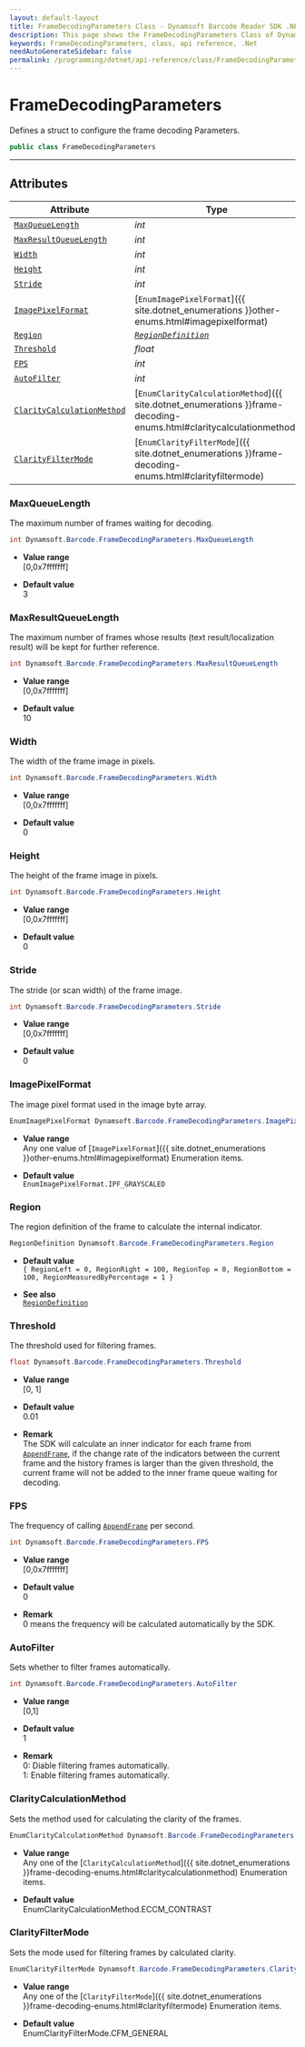 ```yaml
---
layout: default-layout
title: FrameDecodingParameters Class - Dynamsoft Barcode Reader SDK .NET Edition API Reference
description: This page shows the FrameDecodingParameters Class of Dynamsoft Barcode Reader SDK .NET Edition.
keywords: FrameDecodingParameters, class, api reference, .Net
needAutoGenerateSidebar: false
permalink: /programming/dotnet/api-reference/class/FrameDecodingParameters-v7.6.0.html
---
```



# FrameDecodingParameters
Defines a struct to configure the frame decoding Parameters.  

```csharp
public class FrameDecodingParameters
```

---

## Attributes
    
| Attribute | Type |
|---------- | ---- |
| [`MaxQueueLength`](#maxqueuelength) | *int* |
| [`MaxResultQueueLength`](#maxresultqueuelength) | *int* |
| [`Width`](#width) | *int* |
| [`Height`](#height) | *int* |
| [`Stride`](#stride) | *int* |
| [`ImagePixelFormat`](#imagepixelformat) | [`EnumImagePixelFormat`]({{ site.dotnet_enumerations }}other-enums.html#imagepixelformat) |
| [`Region`](#region) | *[`RegionDefinition`](../struct/RegionDefinition.md)* |
| [`Threshold`](#threshold) | *float* |
| [`FPS`](#fps) | *int* |
| [`AutoFilter`](#autofilter) | *int* |
| [`ClarityCalculationMethod`](#claritycalculationmethod) | [`EnumClarityCalculationMethod`]({{ site.dotnet_enumerations }}frame-decoding-enums.html#claritycalculationmethod) |
| [`ClarityFilterMode`](#clarityfiltermode) | [`EnumClarityFilterMode`]({{ site.dotnet_enumerations }}frame-decoding-enums.html#clarityfiltermode) |


### MaxQueueLength
The maximum number of frames waiting for decoding.

```csharp
int Dynamsoft.Barcode.FrameDecodingParameters.MaxQueueLength
```

- **Value range**   
    [0,0x7fffffff]   
      
- **Default value**   
    3

### MaxResultQueueLength
The maximum number of frames whose results (text result/localization result) will be kept for further reference.  

```csharp
int Dynamsoft.Barcode.FrameDecodingParameters.MaxResultQueueLength
```

- **Value range**   
    [0,0x7fffffff]   
      
- **Default value**   
    10  

### Width
The width of the frame image in pixels. 

```csharp
int Dynamsoft.Barcode.FrameDecodingParameters.Width
```

- **Value range**   
    [0,0x7fffffff]   
      
- **Default value**   
    0  

### Height
The height of the frame image in pixels.

```csharp
int Dynamsoft.Barcode.FrameDecodingParameters.Height
```

- **Value range**   
    [0,0x7fffffff]   
      
- **Default value**   
    0  

### Stride
The stride (or scan width) of the frame image.

```csharp
int Dynamsoft.Barcode.FrameDecodingParameters.Stride
```

- **Value range**   
    [0,0x7fffffff]   
      
- **Default value**   
    0 
      
### ImagePixelFormat
The image pixel format used in the image byte array.

```csharp
EnumImagePixelFormat Dynamsoft.Barcode.FrameDecodingParameters.ImagePixelFormat
```

- **Value range**   
    Any one value of [`ImagePixelFormat`]({{ site.dotnet_enumerations }}other-enums.html#imagepixelformat) Enumeration items.
      
- **Default value**   
    `EnumImagePixelFormat.IPF_GRAYSCALED`
      
### Region
The region definition of the frame to calculate the internal indicator.  

```csharp
RegionDefinition Dynamsoft.Barcode.FrameDecodingParameters.Region
```

- **Default value**  
    `{ RegionLeft = 0, RegionRight = 100, RegionTop = 0, RegionBottom = 100, RegionMeasuredByPercentage = 1 }`
      
- **See also**   
    [`RegionDefinition`](../struct/RegionDefinition.md)
     
### Threshold
The threshold used for filtering frames.

```csharp
float Dynamsoft.Barcode.FrameDecodingParameters.Threshold
```

- **Value range**   
    [0, 1]
      
- **Default value**   
    0.01
    
- **Remark**  
    The SDK will calculate an inner indicator for each frame from [`AppendFrame`](../BarcodeReader/video.md#appendframe), if the change rate of the indicators between the current frame and the history frames is larger than the given threshold, the current frame will not be added to the inner frame queue waiting for decoding.

### FPS
The frequency of calling [`AppendFrame`](../BarcodeReader/video.md#appendframe) per second.

```csharp
int Dynamsoft.Barcode.FrameDecodingParameters.FPS
```

- **Value range**   
    [0,0x7fffffff]
      
- **Default value**   
    0  
    
- **Remark**  
    0 means the frequency will be calculated automatically by the SDK.

### AutoFilter
Sets whether to filter frames automatically.

```csharp
int Dynamsoft.Barcode.FrameDecodingParameters.AutoFilter
```

- **Value range**   
    [0,1]
      
- **Default value**   
    1  
    
- **Remark**  
    0: Diable filtering frames automatically.  
    1: Enable filtering frames automatically. 
    

### ClarityCalculationMethod
Sets the method used for calculating the clarity of the frames.

```csharp
EnumClarityCalculationMethod Dynamsoft.Barcode.FrameDecodingParameters.ClarityCalculationMethod
```

- **Value range**   
    Any one of the [`ClarityCalculationMethod`]({{ site.dotnet_enumerations }}frame-decoding-enums.html#claritycalculationmethod) Enumeration items.   
      
- **Default value**   
    EnumClarityCalculationMethod.ECCM_CONTRAST       

### ClarityFilterMode
Sets the mode used for filtering frames by calculated clarity.

```csharp
EnumClarityFilterMode Dynamsoft.Barcode.FrameDecodingParameters.ClarityFilterMode
```

- **Value range**   
    Any one of the [`ClarityFilterMode`]({{ site.dotnet_enumerations }}frame-decoding-enums.html#clarityfiltermode) Enumeration items.   
      
- **Default value**   
    EnumClarityFilterMode.CFM_GENERAL   
